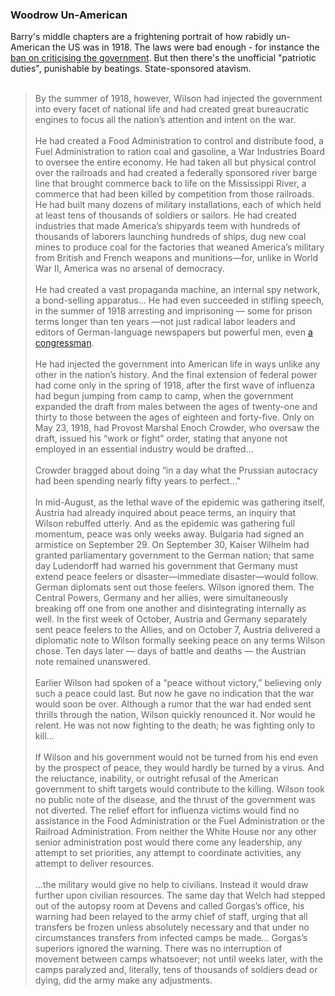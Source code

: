 <h3>Woodrow Un-American</h3>
<div>
	Barry's middle chapters are a frightening portrait of how rabidly un-American the US was in 1918. The laws were bad enough - for instance the <a href="{{sed}}">ban on criticising the government</a>. But then there's the unofficial "patriotic duties", punishable by beatings. State-sponsored atavism.<br /><br />
<!--  -->
	<blockquote>
	By the summer of 1918, however, Wilson had injected the government into every facet of national life and had created great bureaucratic engines to focus all the nation’s attention and intent on the war.<br /><br />
<!--  -->
	He had created a Food Administration to control and distribute food, a Fuel Administration to ration coal and gasoline, a War Industries Board to oversee the entire economy. He had taken all but physical control over the railroads and had created a federally sponsored river barge line that brought commerce back to life on the Mississippi River, a commerce that had been killed by competition from those railroads. He had built many dozens of military installations, each of which held at least tens of thousands of soldiers or sailors. He had created industries that made America’s shipyards teem with hundreds of thousands of laborers launching hundreds of ships, dug new coal mines to produce coal for the factories that weaned America’s military from British and French weapons and munitions—for, unlike in World War II, America was no arsenal of democracy.<br /><br />
<!--  -->
	He had created a vast propaganda machine, an internal spy network, a bond-selling apparatus... He had even succeeded in stifling speech, in the summer of 1918 arresting and imprisoning — some for prison terms longer than ten years —not just radical labor leaders and editors of German-language newspapers but powerful men, even <a href="{{berg}}">a congressman</a>.<br /><br />
<!--  -->
	He had injected the government into American life in ways unlike any other in the nation’s history. And the final extension of federal power had come only in the spring of 1918, after the first wave of influenza had begun jumping from camp to camp, when the government expanded the draft from males between the ages of twenty-one and thirty to those between the ages of eighteen and forty-five. Only on May 23, 1918, had Provost Marshal Enoch Crowder, who oversaw the draft, issued his “work or fight” order, stating that anyone not employed in an essential industry would be drafted...<br /><br />
<!--  -->
	Crowder bragged about doing “in a day what the Prussian autocracy had been spending nearly fifty years to perfect..."<br /><br />
<!--  -->
	In mid-August, as the lethal wave of the epidemic was gathering itself, Austria had already inquired about peace terms, an inquiry that Wilson rebuffed utterly. And as the epidemic was gathering full momentum, peace was only weeks away. Bulgaria had signed an armistice on September 29. On September 30, Kaiser Wilhelm had granted parliamentary government to the German nation; that same day Ludendorff had warned his government that Germany must extend peace feelers or disaster—immediate disaster—would follow. German diplomats sent out those feelers. Wilson ignored them. The Central Powers, Germany and her allies, were simultaneously breaking off one from one another and disintegrating internally as well. In the first week of October, Austria and Germany separately sent peace feelers to the Allies, and on October 7, Austria delivered a diplomatic note to Wilson formally seeking peace on any terms Wilson chose. Ten days later — days of battle and deaths — the Austrian note remained unanswered.<br /><br />
<!--  -->
	Earlier Wilson had spoken of a “peace without victory,” believing only such a peace could last. But now he gave no indication that the war would soon be over. Although a rumor that the war had ended sent thrills through the nation, Wilson quickly renounced it. Nor would he relent. He was not now fighting to the death; he was fighting only to kill...<br /><br />
<!--  -->
	If Wilson and his government would not be turned from his end even by the prospect of peace, they would hardly be turned by a virus. And the reluctance, inability, or outright refusal of the American government to shift targets would contribute to the killing. Wilson took no public note of the disease, and the thrust of the government was not diverted. The relief effort for influenza victims would find no assistance in the Food Administration or the Fuel Administration or the Railroad Administration. From neither the White House nor any other senior administration post would there come any leadership, any attempt to set priorities, any attempt to coordinate activities, any attempt to deliver resources.<br /><br />
<!--  -->
	...the military would give no help to civilians. Instead it would draw further upon civilian resources. The same day that Welch had stepped out of the autopsy room at Devens and called Gorgas’s office, his warning had been relayed to the army chief of staff, urging that all transfers be frozen unless absolutely necessary and that under no circumstances transfers from infected camps be made... Gorgas’s superiors ignored the warning. There was no interruption of movement between camps whatsoever; not until weeks later, with the camps paralyzed and, literally, tens of thousands of soldiers dead or dying, did the army make any adjustments.
</blockquote>
</div>
